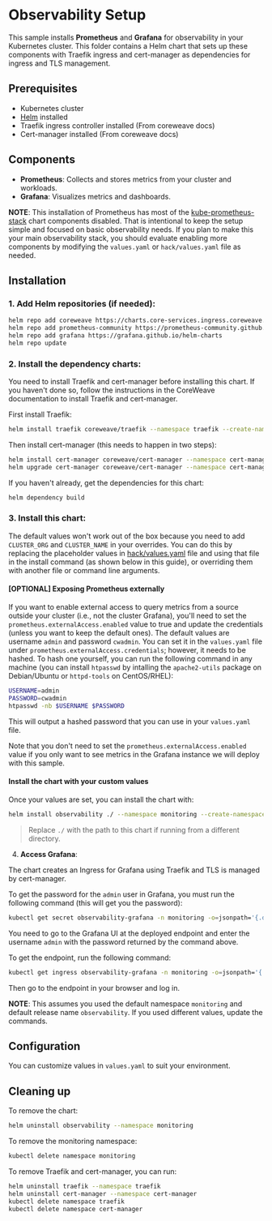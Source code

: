 # Observability Setup

This sample installs **Prometheus** and **Grafana** for observability in your Kubernetes cluster. This folder contains a Helm chart that sets up these components with Traefik ingress and cert-manager as dependencies for ingress and TLS management.

## Prerequisites

- Kubernetes cluster
- [Helm](https://helm.sh/) installed
- Traefik ingress controller installed (From coreweave docs)
- Cert-manager installed (From coreweave docs)

## Components

- **Prometheus**: Collects and stores metrics from your cluster and workloads.
- **Grafana**: Visualizes metrics and dashboards.

**NOTE**: This installation of Prometheus has most of the [kube-prometheus-stack](https://github.com/prometheus-community/helm-charts/tree/main/charts/kube-prometheus-stack) chart components disabled. That is intentional to keep the setup simple and focused on basic observability needs. If you plan to make this your main observability stack, you should evaluate enabling more components by modifying the `values.yaml` or `hack/values.yaml` file as needed.

## Installation

### 1. **Add Helm repositories** (if needed):

```sh
helm repo add coreweave https://charts.core-services.ingress.coreweave.com
helm repo add prometheus-community https://prometheus-community.github.io/helm-charts
helm repo add grafana https://grafana.github.io/helm-charts
helm repo update
```

### 2. **Install the dependency charts**:
You need to install Traefik and cert-manager before installing this chart. If you haven't done so, follow the instructions in the CoreWeave documentation to install Traefik and cert-manager.

First install Traefik:
```sh
helm install traefik coreweave/traefik --namespace traefik --create-namespace
```

Then install cert-manager (this needs to happen in two steps):
```sh
helm install cert-manager coreweave/cert-manager --namespace cert-manager --create-namespace
helm upgrade cert-manager coreweave/cert-manager --namespace cert-manager --set cert-issuers.enabled=true 
```

If you haven't already, get the dependencies for this chart:

```sh
helm dependency build
```

### 3. **Install this chart**:
The default values won't work out of the box because you need to add `CLUSTER_ORG` and `CLUSTER_NAME` in your overrides. You can do this by replacing the placeholder values in [hack/values.yaml](./hack/values.yaml) file and using that file in the install command (as shown below in this guide), or overriding them with another file or command line arguments.

#### [OPTIONAL] Exposing Prometheus externally
If you want to enable external access to query metrics from a source outside your cluster (i.e., not the cluster Grafana), you'll need to set the `prometheus.externalAccess.enabled` value to true and update the credentials (unless you want to keep the default ones). The default values are username `admin` and password `cwadmin`. You can set it in the `values.yaml` file under `prometheus.externalAccess.credentials`; however, it needs to be hashed. To hash one yourself, you can run the following command in any machine (you can install `htpasswd` by intalling the `apache2-utils` package on Debian/Ubuntu or `httpd-tools` on CentOS/RHEL):

```sh
USERNAME=admin
PASSWORD=cwadmin
htpasswd -nb $USERNAME $PASSWORD
```

This will output a hashed password that you can use in your `values.yaml` file.

Note that you don't need to set the `prometheus.externalAccess.enabled` value if you only want to see metrics in the Grafana instance we will deploy with this sample.

#### Install the chart with your custom values
Once your values are set, you can install the chart with:

```sh
helm install observability ./ --namespace monitoring --create-namespace --values ./hack/values.yaml
```

> Replace `./` with the path to this chart if running from a different directory.

4. **Access Grafana**:

The chart creates an Ingress for Grafana using Traefik and TLS is managed by cert-manager.

To get the password for the `admin` user in Grafana, you must run the following command (this will get you the password):
```sh
kubectl get secret observability-grafana -n monitoring -o=jsonpath='{.data.admin-password}' | base64 --decode; echo
```
You need to go to the Grafana UI at the deployed endpoint and enter the username `admin` with the password returned by the command above.

To get the endpoint, run the following command:
```sh
kubectl get ingress observability-grafana -n monitoring -o=jsonpath='{.spec.rules[0].host}'; echo
```
Then go to the endpoint in your browser and log in.

**NOTE**: This assumes you used the default namespace `monitoring` and default release name `observability`. If you used different values, update the commands.

## Configuration

You can customize values in `values.yaml` to suit your environment.

## Cleaning up

To remove the chart:
```sh
helm uninstall observability --namespace monitoring
```

To remove the monitoring namespace:
```sh
kubectl delete namespace monitoring
```

To remove Traefik and cert-manager, you can run:
```sh
helm uninstall traefik --namespace traefik
helm uninstall cert-manager --namespace cert-manager
kubectl delete namespace traefik
kubectl delete namespace cert-manager
```
